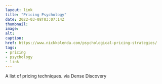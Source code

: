 ```yaml
---
layout: link
title: "Pricing Psychology"
date: 2022-03-08T03:07:14Z
thumbnail:
image:
alt:
caption:
href: https://www.nickkolenda.com/psychological-pricing-strategies/
tags:
- pricing
- psychology
- link
---
```


A list of pricing techniques. via Dense Discovery
